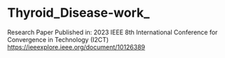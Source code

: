 # Thyroid_Disease-work_
Research Paper Published in: 2023 IEEE 8th International Conference for Convergence in Technology (I2CT)
https://ieeexplore.ieee.org/document/10126389
